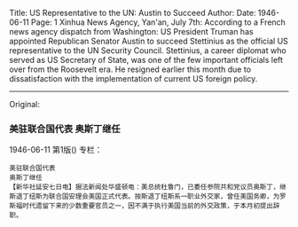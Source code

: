 Title: US Representative to the UN: Austin to Succeed
Author: 
Date: 1946-06-11
Page: 1
Xinhua News Agency, Yan'an, July 7th: According to a French news agency dispatch from Washington: US President Truman has appointed Republican Senator Austin to succeed Stettinius as the official US representative to the UN Security Council. Stettinius, a career diplomat who served as US Secretary of State, was one of the few important officials left over from the Roosevelt era. He resigned earlier this month due to dissatisfaction with the implementation of current US foreign policy.



<hr /> 

Original: 


### 美驻联合国代表  奥斯丁继任

1946-06-11
第1版()
专栏：

    美驻联合国代表
    奥斯丁继任
    【新华社延安七日电】据法新闻处华盛顿电：美总统杜鲁门，已委任参院共和党议员奥斯丁，继斯退丁纽斯为联合国安理会美国正式代表。按斯退丁纽斯系一职业外交家，曾任美国务卿，为罗斯福时代遗留下来的少数重要官员之一，因不满于执行美国当前的外交政策，于本月初提出辞职。

